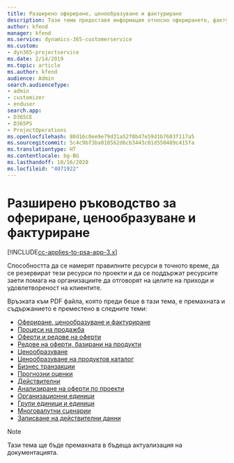 ```yaml
---
title: Разширено офериране, ценообразуване и фактуриране
description: Тази тема предоставя информация относно оферирането, фактурирането и ценообразуването в Project Service Automation.
author: kfend
manager: kfend
ms.service: dynamics-365-customerservice
ms.custom:
- dyn365-projectservice
ms.date: 2/14/2019
ms.topic: article
ms.author: kfend
audience: Admin
search.audienceType:
- admin
- customizer
- enduser
search.app:
- D365CE
- D365PS
- ProjectOperations
ms.openlocfilehash: 80d16c0ee9e79d31a52f0b47e59d1b7603f117a5
ms.sourcegitcommit: 5c4c9bf3ba018562d6cb3443c01d550489c415fa
ms.translationtype: HT
ms.contentlocale: bg-BG
ms.lasthandoff: 10/16/2020
ms.locfileid: "4071922"
---
```

# <a name="advanced-quoting-pricing-and-billing-guide"></a>Разширено ръководство за офериране, ценообразуване и фактуриране

[!INCLUDE[cc-applies-to-psa-app-3.x](../../includes/cc-applies-to-psa-app-3x.md)]

Способността да се намерят правилните ресурси в точното време, да се резервират тези ресурси по проекти и да се поддържат ресурсите заети помага на организациите да отговорят на целите на приходи и удовлетвореност на клиентите. 

Връзката към PDF файла, която преди беше в тази тема, е премахната и съдържанието е преместено в следните теми:

- [Офериране, ценообразуване и фактуриране](../quote-bill-price.md)
- [Процеси на продажба](../basic-sales-process.md)
- [Оферти и редове на оферти](../basic-quote-lines.md)
- [Редове на оферти, базирани на продукти](../product-based-quote-lines.md)
- [Ценообразуване](../basic-pricing.md)
- [Ценообразуване на продуктов каталог](../product-catalog-pricing.md)
- [Бизнес транзакции](../basic-business-transactions.md)
- [Прогнозни оценки](../estimates.md)
- [Действителни](../actuals.md)
- [Анализиране на оферти по проекти](../basic-analyzing-quotes.md)
- [Организационни единици](../advanced-organizational.md)
- [Групи единици и единици](../advanced-units.md)
- [Многовалутни сценарии](../advanced-currency.md)
- [Записване на действителни данни](../advanced-actuals.md)

> [!NOTE]
> Тази тема ще бъде премахната в бъдеща актуализация на документацията. 
